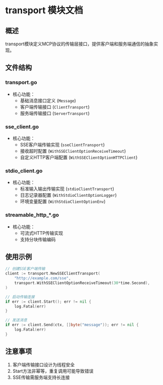 # transport 模块文档

## 概述
transport模块定义MCP协议的传输层接口，提供客户端和服务端通信的抽象实现。

## 文件结构

### transport.go
- 核心功能：
  - 基础消息接口定义 (`Message`)
  - 客户端传输接口 (`ClientTransport`)
  - 服务端传输接口 (`ServerTransport`)

### sse_client.go
- 核心功能：
  - SSE客户端传输实现 (`sseClientTransport`)
  - 接收超时配置 (`WithSSEClientOptionReceiveTimeout`)
  - 自定义HTTP客户端配置 (`WithSSEClientOptionHTTPClient`)

### stdio_client.go
- 核心功能：
  - 标准输入输出传输实现 (`stdioClientTransport`)
  - 日志记录器配置 (`WithStdioClientOptionLogger`)
  - 环境变量配置 (`WithStdioClientOptionEnv`)

### streamable_http_*.go
- 核心功能：
  - 可流式HTTP传输实现
  - 支持分块传输编码

## 使用示例
```go
// 创建SSE客户端传输
client := transport.NewSSEClientTransport(
    "http://example.com/sse",
    transport.WithSSEClientOptionReceiveTimeout(30*time.Second),
)

// 启动传输连接
if err := client.Start(); err != nil {
    log.Fatal(err)
}

// 发送消息
if err := client.Send(ctx, []byte("message")); err != nil {
    log.Fatal(err)
}
```

## 注意事项
1. 客户端传输接口设计为线程安全
2. Start方法非幂等，重复调用可能导致错误
3. SSE传输需服务端支持长连接